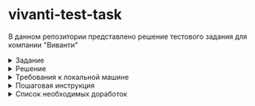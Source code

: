 # vivanti-test-task

В данном репозитории представлено решение тестового задания для компании "Виванти"

<details>
  <summary>Задание</summary>
  <p>Реализовать страницу и функционал комментариев новостей</p>

  <h5>Описание задания:</h5>
  <p>Вам необходимо создать страницу комментариев, которая будет представлять собой упрощенную версию страницы https://esculap-med.ru/MARKUP/build/one-news.html#</p>

  <h5>Требования к реализации:</h5>
  <p>Frontend:</p>
  <span>Необходимо внедрить предоставленную верстку</span><br>
  <span>Блок комментариев должен выводиться с помощью компонентов Vue</span>
  
  <br>
  <p>Backend:</p>
  <span>Используйте Laravel для создания API, которое будет обрабатывать запросы на
добавление и получение комментариев.</span><br>
  <span>Для упрощения задачи, авторизация и регистрация пользователей не требуются. Все комментаторы будут выступать в роли гостей.</span>
  
  <br>
  <p>Упрощения:</p>
  <span>Нет необходимости создавать модели для пользователей и реализовывать
систему авторизации;</span><br>
  <span>Система лайков для комментариев не требуется.</span><br>
</details>

<details>
  <summary>Решение</summary>
  <p>За основу я взял стек Laravel + Jetstream + Inertia + Vue + Tailwind, так как эти технологии указаны в вакансии в разделе "требования". От себя добавил Pinia + i18n + Vuelidate + lodash</p>
</details>

<details>
    <summary>Требования к локальной машине</summary>
    <ul>
        <li>ОС Linux</li>
        <li>php</li>
        <li>composer</li>
        <li>npm</li>
        <li>Браузер</li>
    </ul>
</details>

<details>
  <summary>Пошаговая инструкция</summary>
  <ol>
    <li>Склонировать текущий репозиторий</li>
    <li>Открыть в IDE папку с проектом vivanti-test-task</li>
    <li>Открыть терминал</li>
    <li>Создать переменную окружения .env из копии файла .env.example командой:
      <br>
      <code>
        cp .env.example .env
      </code>
    </li>
    <li>Установить зависимости командой:
      <br>
      <code>
        composer install && npm install
      </code>
    </li>
    <li>Запустить локальный сервер с Laravel командой:
      <br>
      <code>
        php artisan serve
      </code>
    </li>
    <li>В другом окне терминала IDE запустить миграции и наполнить таблицы данными командой:
      <br>
      <code>
        php artisan migrate && php artisan db:seed 
      </code>
    </li>
    <li>Собрать фронт командой:
      <br>
      <code>
        npm run build 
      </code>
    </li>
    <li>Открыть браузер и перейти на вкладку с url: <a href="http://localhost:8000/news">http://localhost:8000/news</a></li>
    <li>В случае успеха, вы должны увидеть список кликабельных новостей</li>
  </ol>
</details>

<details>
  <summary>Список необходимых доработок</summary>
  <ol>
    <li>- [ ] Вынести все в docker</li>
    <li>- [ ] Заменить sqlite на Mysql или подобную СУБД</li>
    <li>- [ ] Добавить редактирование/удаление комментария</li>
    <li>- [X] Добавить лоадер при ленивой загрузке комментариев</li>
    <li>- [ ] Поправить отступы слева у комментариев</li>
    <li>- [X] Доделать с хлебные крошки</li>
    <li>- [X] Для элементов новостей отдавать только preview контента статьи (т.е. "обрезанный" контент)</li>
    <li>- [ ] Добавить сортировки для комментариев</li>
    <li>- [ ] Добавить функционал для кнопки "Ответить" на комментарий</li>
    <li>- [ ] Добавить нормальные настройки линтера, чтобы проставить нормальные отступы, избавиться от ; и тд</li>
    <li>- [X] Отрефакторить обсерверов ленивой загрузки комментриев и новостей</li>
    <li>- [X] Вынести все фразы/слова в словарь i18n</li>
  </ol>
</details
